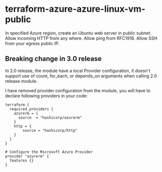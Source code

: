 # terraform-azure-azure-linux-vm-public
In specified Azure region, create an Ubuntu web server in public subnet. Allow incoming HTTP from any where. Allow ping from RFC1918. Allow SSH from your egress public IP.

## Breaking change in 3.0 release
In 2.0 release, the module have a local Provider configuration, it doesn't support use of count, for_each, or depends_on arguments when calling 2.0 release module.

I have removed provider configuration from the module, you will have to declare following providers in your code:

```
terraform {
  required_providers {
    azurerm = {
      source  = "hashicorp/azurerm"
    }
    http = {
        source = "hashicorp/http"
    }
  }
}

# Configure the Microsoft Azure Provider
provider "azurerm" {
  features {}
}
```
